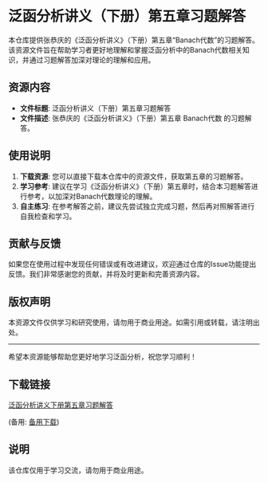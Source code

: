 # 泛函分析讲义（下册）第五章习题解答

本仓库提供张恭庆的《泛函分析讲义》（下册）第五章“Banach代数”的习题解答。该资源文件旨在帮助学习者更好地理解和掌握泛函分析中的Banach代数相关知识，并通过习题解答加深对理论的理解和应用。

## 资源内容

- **文件标题**: 泛函分析讲义（下册）第五章习题解答
- **文件描述**: 张恭庆的《泛函分析讲义》（下册）第五章 Banach代数 的习题解答。

## 使用说明

1. **下载资源**: 您可以直接下载本仓库中的资源文件，获取第五章的习题解答。
2. **学习参考**: 建议在学习《泛函分析讲义》（下册）第五章时，结合本习题解答进行参考，以加深对Banach代数理论的理解。
3. **自主练习**: 在参考解答之前，建议先尝试独立完成习题，然后再对照解答进行自我检查和学习。

## 贡献与反馈

如果您在使用过程中发现任何错误或有改进建议，欢迎通过仓库的Issue功能提出反馈。我们非常感谢您的贡献，并将及时更新和完善资源内容。

## 版权声明

本资源文件仅供学习和研究使用，请勿用于商业用途。如需引用或转载，请注明出处。

---

希望本资源能够帮助您更好地学习泛函分析，祝您学习顺利！

## 下载链接
[泛函分析讲义下册第五章习题解答](https://pan.quark.cn/s/67b28cea1b69) 

(备用: [备用下载](https://pan.baidu.com/s/1_v5tg42t5O4IH-Gyd8cFyw?pwd=1234))

## 说明

该仓库仅用于学习交流，请勿用于商业用途。

